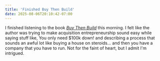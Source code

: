 ```yaml
---
title: 'Finished Buy Then Build'
date: 2025-08-06T20:10:42-07:00
---
```


I finished listening to the book [*Buy Then Build*](https://en.wikipedia.org/wiki/Buy_Then_Build) this morning. I felt like the author was trying to make acquisition entrepreneurship sound easy while saying stuff like, You only need $100k down! and describing a process that sounds an awful lot like buying a house on steroids... and then you have a company that you have to run. Not for the faint of heart, but I admit I'm intrigued.
